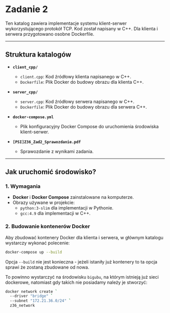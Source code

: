 # Zadanie 2

Ten katalog zawiera implementacje systemu klient-serwer wykorzystującego protokół TCP. Kod został napisany w C++. Dla klienta i serwera przygotowano osobne Dockerfile.

---

## Struktura katalogów

- **`client_cpp/`**  
  - `client.cpp`: Kod źródłowy klienta napisanego w C++.
  - `Dockerfile`: Plik Docker do budowy obrazu dla klienta C++.

- **`server_cpp/`**  
  - `server.cpp`: Kod źródłowy serwera napisanego w C++.
  - `Dockerfile`: Plik Docker do budowy obrazu dla serwera C++.

- **`docker-compose.yml`**  
  - Plik konfiguracyjny Docker Compose do uruchomienia środowiska klient-serwer.

- **`[PSI]Z36_Zad2_Sprawozdanie.pdf`**  
  - Sprawozdanie z wynikami zadania.

---

## Jak uruchomić środowisko?

### 1. Wymagania

- **Docker** i **Docker Compose** zainstalowane na komputerze.
- Obrazy używane w projekcie:
  - `python:3-slim` dla implementacji w Pythonie.
  - `gcc:4.9` dla implementacji w C++.

### 2. Budowanie kontenerów Docker

Aby zbudować kontenery Docker dla klienta i serwera, w głównym katalogu wystarczy wykonać polecenie:
```bash
docker-compose up --build
```
Opcja `--build` nie jest konieczna - jeżeli istaniły już kontenery to ta opcja sprawi że zostaną zbudowane od nowa.


To powinno wystarczyć na środowisku `bigubu`, na którym istnieją już sieci dockerowe,
natomiast gdy takich nie posiadamy należy je stworzyć:
```bash
docker network create `
  --driver "bridge" `
  --subnet "172.21.36.0/24" `
  z36_network
```